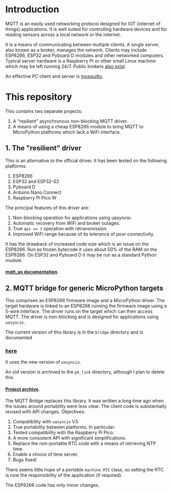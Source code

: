 # Introduction

MQTT is an easily used networking protocol designed for IOT (internet of
things) applications. It is well suited for controlling hardware devices and
for reading sensors across a local network or the internet.

It is a means of communicating between multiple clients. A single server, also
known as a broker, manages the network. Clients may include ESP8266, ESP32 and
Pyboard D modules and other networked computers. Typical server hardware is a
Raspberry Pi or other small Linux machine which may be left running 24/7.
Public brokers
[also exist](https://github.com/mqtt/mqtt.github.io/wiki/public_brokers).

An effective PC client and server is [mosquitto](https://mosquitto.org/).

# This repository

This contains two separate projects:  
 1. A "resilient" asynchronous non-blocking MQTT driver.
 2. A means of using a cheap ESP8266 module to bring MQTT to MicroPython
 platforms which lack a WiFi interface.

## 1. The "resilient" driver

This is an alternative to the official driver. It has been tested on the
following platforms.
 1. ESP8266
 2. ESP32 and ESP32-S2
 3. Pyboard D
 4. Arduino Nano Connect
 5. Raspberry Pi Pico W

The principal features of this driver are:  
 1. Non-blocking operation for applications using uasyncio.
 2. Automatic recovery from WiFi and broker outages.
 3. True `qos == 1` operation with retransmission.
 4. Improved WiFi range because of its tolerance of poor connectivity.

It has the drawback of increased code size which is an issue on the ESP8266.
Run as frozen bytecode it uses about 50% of the RAM on the ESP8266. On ESP32
and Pyboard D it may be run as a standard Python module.

#### [mqtt_as documentation](./mqtt_as/README.md).

## 2. MQTT bridge for generic MicroPython targets

This comprises an ESP8266 firmware image and a MicroPython driver. The target
hardware is linked to an ESP8266 running the firmware image using a 5-wire
interface. The driver runs on the target which can then access MQTT. The driver
is non-blocking and is designed for applications using `uasyncio`.

The current version of this library is in the `bridge` directory and is
documented  
### [here](./bridge/BRIDGE.md)

It uses the new version of `uasyncio`.

An old version is archived to the `pb_link` directory, although I plan to
delete this.

#### [Project archive](./pb_link/NO_NET.md).

The MQTT Bridge replaces this library. It was written a long time ago when the
issues around portability were less clear. The client code is substantially
revised with API changes. Objectives:
 1. Compatibility with `uasyncio` V3.
 2. True portability between platforms. In particular:
 3. Tested compatibility with the Raspberry Pi Pico.
 4. A more consistent API with significant simplifications.
 5. Replace the non-portable RTC code with a means of retrieving NTP time.
 6. Enable a choice of time server.
 7. Bugs fixed!

There seems little hope of a portable `machine.RTC` class, so setting the RTC
is now the responsibility of the application (if required).

The ESP8266 code has only minor changes.

